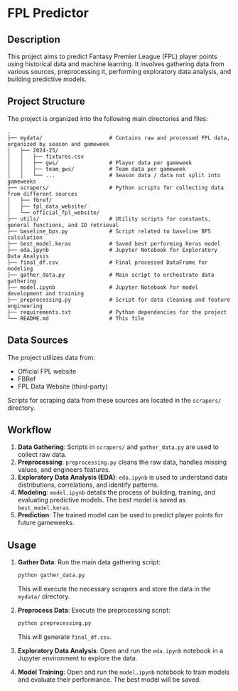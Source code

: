 # FPL Predictor

## Description

This project aims to predict Fantasy Premier League (FPL) player points using historical data and machine learning. It involves gathering data from various sources, preprocessing it, performing exploratory data analysis, and building predictive models.

## Project Structure

The project is organized into the following main directories and files:

```
.
├── mydata/                     # Contains raw and processed FPL data, organized by season and gameweek
│   ├── 2024-25/
│   │   ├── fixtures.csv
│   │   ├── gws/                # Player data per gameweek
│   │   ├── team_gws/           # Team data per gameweek
│   │   └── ...                 # Season data / data not split into gameweeks
├── scrapers/                   # Python scripts for collecting data from different sources
│   ├── fbref/
│   ├── fpl_data_website/
│   └── official_fpl_website/
├── utils/                      # Utility scripts for constants, general functions, and ID retrieval
├── baseline_bps.py             # Script related to baseline BPS calculation
├── best_model.keras            # Saved best performing Keras model
├── eda.ipynb                   # Jupyter Notebook for Exploratory Data Analysis
├── final_df.csv                # Final processed DataFrame for modeling
├── gather_data.py              # Main script to orchestrate data gathering
├── model.ipynb                 # Jupyter Notebook for model development and training
├── preprocessing.py            # Script for data cleaning and feature engineering
├── requirements.txt            # Python dependencies for the project
└── README.md                   # This file
```

## Data Sources

The project utilizes data from:
*   Official FPL website
*   FBRef
*   FPL Data Website (third-party)

Scripts for scraping data from these sources are located in the `scrapers/` directory.

## Workflow

1.  **Data Gathering**: Scripts in `scrapers/` and `gather_data.py` are used to collect raw data.
2.  **Preprocessing**: `preprocessing.py` cleans the raw data, handles missing values, and engineers features.
3.  **Exploratory Data Analysis (EDA)**: `eda.ipynb` is used to understand data distributions, correlations, and identify patterns.
4.  **Modeling**: `model.ipynb` details the process of building, training, and evaluating predictive models. The best model is saved as `best_model.keras`.
5.  **Prediction**: The trained model can be used to predict player points for future gameweeks.

## Usage

1.  **Gather Data**:
    Run the main data gathering script:
    ```bash
    python gather_data.py
    ```
    This will execute the necessary scrapers and store the data in the `mydata/` directory.

2.  **Preprocess Data**:
    Execute the preprocessing script:
    ```bash
    python preprocessing.py
    ```
    This will generate `final_df.csv`.

3.  **Exploratory Data Analysis**:
    Open and run the `eda.ipynb` notebook in a Jupyter environment to explore the data.

4.  **Model Training**:
    Open and run the `model.ipynb` notebook to train models and evaluate their performance. The best model will be saved.